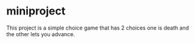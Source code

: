 # miniproject
This project is a simple choice game that has 2 choices one is death and the other lets you advance.
